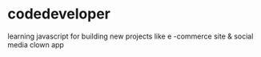 # codedeveloper
learning javascript for building new projects like e -commerce site &amp; social media clown app
